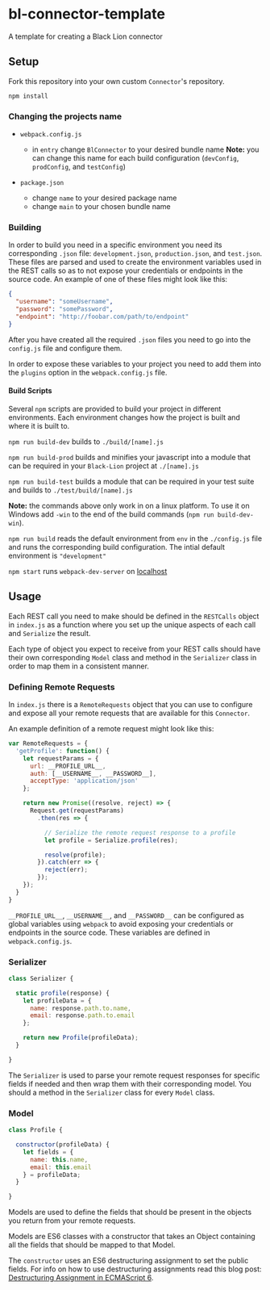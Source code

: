 # bl-connector-template
A template for creating a Black Lion connector

## Setup

Fork this repository into your own custom `Connector`'s repository.

`npm install`

### Changing the projects name

* `webpack.config.js`
  * in `entry` change `BlConnector` to your desired bundle name **Note:** you
  can change this name for each build configuration (`devConfig`, `prodConfig`,
  and `testConfig`)


* `package.json`
  * change `name` to your desired package name
  * change `main` to your chosen bundle name

### Building

In order to build you need in a specific environment you need its corresponding
`.json` file: `development.json`, `production.json`, and `test.json`. These
files are parsed and used to create the environment variables used in the REST
calls so as to not expose your credentials or endpoints in the source code. An
example of one of these files might look like this:
```json
{
  "username": "someUsername",
  "password": "somePassword",
  "endpoint": "http://foobar.com/path/to/endpoint"
}
```

After you have created all the required `.json` files you need to go into the
`config.js` file and configure them.

In order to expose these variables to your project you need to add them into the
`plugins` option in the `webpack.config.js` file.

#### Build Scripts

Several `npm` scripts are provided to build your project in different
environments. Each environment changes how the project is built and where it is
built to.

`npm run build-dev` builds to `./build/[name].js`

`npm run build-prod` builds and minifies your javascript into a module that can
be required in your `Black-Lion` project at `./[name].js`

`npm run build-test` builds a module that can be required in your test
suite and builds to `./test/build/[name].js`

**Note:** the commands above only work in on a linux platform. To
use it on Windows add `-win` to the end of the build commands (`npm run build-dev-win`).

`npm run build` reads the default environment from `env` in the `./config.js`
file and runs the corresponding build configuration. The intial default
environment is `"development"`

`npm start` runs `webpack-dev-server` on [localhost](http://localhost:8080)

## Usage

Each REST call you need to make should be defined in the `RESTCalls` object in
`index.js` as a function where you set up the unique aspects of each call and
`Serialize` the result.

Each type of object you expect to receive from your REST calls should have their
own corresponding `Model` class and method in the `Serializer` class in order to
map them in a consistent manner.

### Defining Remote Requests

In `index.js` there is a `RemoteRequests` object that you can use to configure
and expose all your remote requests that are available for this `Connector`.

An example definition of a remote request might look like this:
```js
var RemoteRequests = {
  'getProfile': function() {
    let requestParams = {
      url: __PROFILE_URL__,
      auth: [__USERNAME__, __PASSWORD__],
      acceptType: 'application/json'
    };

    return new Promise((resolve, reject) => {
      Request.get(requestParams)
        .then(res => {

          // Serialize the remote request response to a profile
          let profile = Serialize.profile(res);

          resolve(profile);
        }).catch(err => {
          reject(err);
        });
    });
  }
}
```

`__PROFILE_URL__`, `__USERNAME__`, and `__PASSWORD__` can be configured as global
variables using `webpack` to avoid exposing your credentials or endpoints in the
source code. These variables are defined in `webpack.config.js`.

### Serializer

```js
class Serializer {

  static profile(response) {
    let profileData = {
      name: response.path.to.name,
      email: response.path.to.email
    };

    return new Profile(profileData);
  }

}
```

The `Serializer` is used to parse your remote request responses for specific
fields if needed and then wrap them with their corresponding model. You should
a method in the `Serializer` class for every `Model` class.


### Model

```js
class Profile {

  constructor(profileData) {
    let fields = {
      name: this.name,
      email: this.email
    } = profileData;
  }

}
```

Models are used to define the fields that should be present in the objects you
return from your remote requests.

Models are ES6 classes with a constructor that takes an Object containing all
the fields that should be mapped to that Model.

The `constructor` uses an ES6 destructuring assignment to set the public fields.
For info on how to use destructuring assignments read this blog post:
[Destructuring Assignment in ECMAScript 6](http://fitzgeraldnick.com/weblog/50/).
